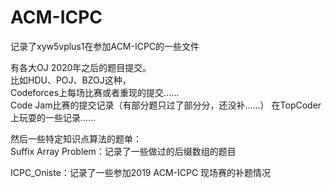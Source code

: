 # ACM-ICPC  
记录了xyw5vplus1在参加ACM-ICPC的一些文件  

有各大OJ 2020年之后的题目提交。  
比如HDU、POJ、BZOJ这种，  
Codeforces上每场比赛或者重现的提交……  
Code Jam比赛的提交记录（有部分题只过了部分分，还没补……）
在TopCoder上玩耍的一些记录……

然后一些特定知识点算法的题单：  
Suffix Array Problem：记录了一些做过的后缀数组的题目  

ICPC_Oniste：记录了一些参加2019 ACM-ICPC 现场赛的补题情况  
